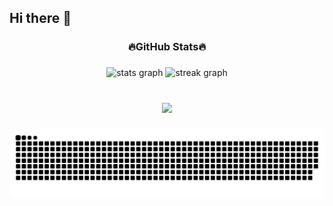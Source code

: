 ## Hi there 👋

<!--
**v1tin607/v1tin607** is a ✨ _special_ ✨ repository because its `README.md` (this file) appears on your GitHub profile.

Here are some ideas to get you started:

- 🔭 I’m currently working on ...
- 🌱 I’m currently learning ...
- 👯 I’m looking to collaborate on ...
- 🤔 I’m looking for help with ...
- 💬 Ask me about ...
- 📫 How to reach me: ...
- 😄 Pronouns: ...
- ⚡ Fun fact: ...
-->

###

<h3 align="center">🔥GitHub Stats🔥</h3>

###

###


<div align="center">
  <img src="https://github-readme-stats.vercel.app/api?username=v1tin607&hide_title=false&hide_rank=false&show_icons=true&include_all_commits=true&count_private=true&disable_animations=false&theme=ocean_dark&locale=en&hide_border=false&order=1" height="150" alt="stats graph"  />
  <img src="https://streak-stats.demolab.com?user=v1tin607&locale=en&mode=daily&theme=ocean_dark&hide_border=false&border_radius=5&order=3" height="150" alt="streak graph"  />
</div>

###

###

<br clear="both">

<div align="center">
  <img src="https://profile-counter.glitch.me/v1tin607/count.svg?"  />
</div>

###

<picture align="center">
  <source media="(prefers-color-scheme: dark)" srcset="https://raw.githubusercontent.com/v1tin607/v1tin607/output/github-contribution-grid-snake-dark.svg">
  <source media="(prefers-color-scheme: light)" srcset="https://raw.githubusercontent.com/v1tin607/v1tin607/output/github-contribution-grid-snake-dark.svg">
  <img align="center" alt="github contribution grid snake animation" src="https://raw.githubusercontent.com/v1tin607/v1tin607/output/github-contribution-grid-snake.svg">
</picture>
